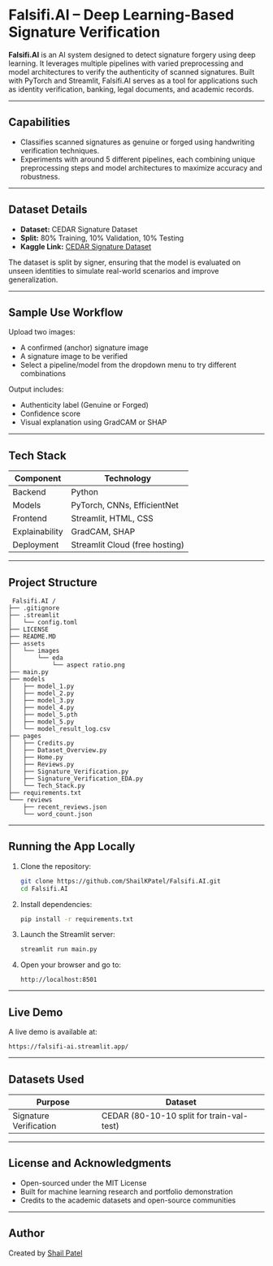 #  Falsifi.AI  – Deep Learning-Based Signature Verification

**Falsifi.AI** is an AI system designed to detect signature forgery using deep learning. It leverages multiple pipelines with varied preprocessing and model architectures to verify the authenticity of scanned signatures. Built with PyTorch and Streamlit, Falsifi.AI serves as a tool for applications such as identity verification, banking, legal documents, and academic records.

---

## Capabilities

- Classifies scanned signatures as genuine or forged using handwriting verification techniques.
- Experiments with around 5 different pipelines, each combining unique preprocessing steps and model architectures to maximize accuracy and robustness.

---

## Dataset Details

- **Dataset:** CEDAR Signature Dataset
- **Split:** 80% Training, 10% Validation, 10% Testing
- **Kaggle Link:** [CEDAR Signature Dataset](https://www.kaggle.com/datasets/shreelakshmigp/cedardataset)

The dataset is split by signer, ensuring that the model is evaluated on unseen identities to simulate real-world scenarios and improve generalization.

---

## Sample Use Workflow

Upload two images:
- A confirmed (anchor) signature image
- A signature image to be verified
- Select a pipeline/model from the dropdown menu to try different combinations

Output includes:
- Authenticity label (Genuine or Forged)
- Confidence score
- Visual explanation using GradCAM or SHAP

---

## Tech Stack

| Component        | Technology                  |
|------------------|-----------------------------|
| Backend          | Python                      |
| Models           | PyTorch, CNNs, EfficientNet |
| Frontend         | Streamlit, HTML, CSS        |
| Explainability   | GradCAM, SHAP               |
| Deployment       | Streamlit Cloud (free hosting) |

---

## Project Structure

```
 Falsifi.AI /
├── .gitignore
├── .streamlit
│   └── config.toml
├── LICENSE
├── README.MD
├── assets
│   └── images
│       └── eda
│           └── aspect ratio.png
├── main.py
├── models
│   ├── model_1.py
│   ├── model_2.py
│   ├── model_3.py
│   ├── model_4.py
│   ├── model_5.pth
│   ├── model_5.py
│   └── model_result_log.csv
├── pages
│   ├── Credits.py
│   ├── Dataset_Overview.py
│   ├── Home.py
│   ├── Reviews.py
│   ├── Signature_Verification.py
│   ├── Signature_Verification_EDA.py
│   └── Tech_Stack.py
├── requirements.txt
└─── reviews
    ├── recent_reviews.json
    └── word_count.json

```

---

## Running the App Locally

1. Clone the repository:
   ```bash
   git clone https://github.com/ShailKPatel/Falsifi.AI.git
   cd Falsifi.AI
   ```

2. Install dependencies:
   ```bash
   pip install -r requirements.txt
   ```

3. Launch the Streamlit server:
   ```bash
   streamlit run main.py
   ```

4. Open your browser and go to:
   ```
   http://localhost:8501
   ```

---

## Live Demo

A live demo is available at:
```
https://falsifi-ai.streamlit.app/
```

---

## Datasets Used

| Purpose                | Dataset                                     |
|------------------------|---------------------------------------------|
| Signature Verification | CEDAR (80-10-10 split for train-val-test)   |

---

## License and Acknowledgments

- Open-sourced under the MIT License
- Built for machine learning research and portfolio demonstration
- Credits to the academic datasets and open-source communities

---

## Author

Created by [Shail Patel](https://www.linkedin.com/in/shailkpatel/)